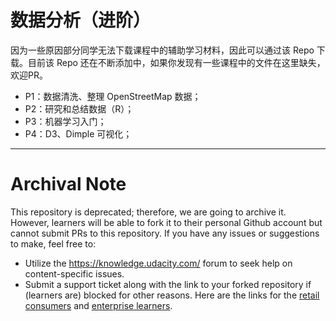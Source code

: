 # 数据分析（进阶）

因为一些原因部分同学无法下载课程中的辅助学习材料，因此可以通过该 Repo 下载。目前该 Repo 还在不断添加中，如果你发现有一些课程中的文件在这里缺失，欢迎PR。

- P1：数据清洗、整理 OpenStreetMap 数据；
- P2：研究和总结数据（R）；
- P3：机器学习入门；
- P4：D3、Dimple 可视化；



------




 # Archival Note 
 This repository is deprecated; therefore, we are going to archive it. However, learners will be able to fork it to their personal Github account but cannot submit PRs to this repository. If you have any issues or suggestions to make, feel free to: 
- Utilize the https://knowledge.udacity.com/ forum to seek help on content-specific issues. 
- Submit a support ticket along with the link to your forked repository if (learners are) blocked for other reasons. Here are the links for the [retail consumers](https://udacity.zendesk.com/hc/en-us/requests/new) and [enterprise learners](https://udacityenterprise.zendesk.com/hc/en-us/requests/new?ticket_form_id=360000279131).